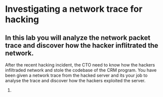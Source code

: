 # Investigating a network trace for hacking
## In this lab you will analyze the network packet trace and discover how the hacker inflitrated the network.

After the recent hacking incident, the CTO need to know how the hackers infiltraded network and stole the 
codebase of the CRM program. You have been given a network trace from the hacked server and its your job to analyse 
the trace and discover how the hackers exploited the server. 

1. 
